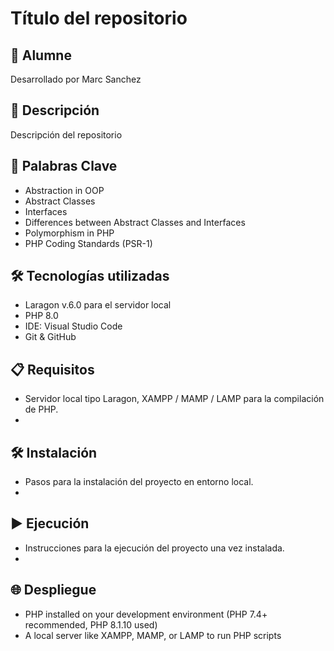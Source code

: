 # Título del repositorio
    
## 👤 Alumne
Desarrollado por Marc Sanchez

## 📄 Descripción
Descripción del repositorio

## 🎯 Palabras Clave
- Abstraction in OOP
- Abstract Classes
- Interfaces
- Differences between Abstract Classes and Interfaces
- Polymorphism in PHP
- PHP Coding Standards (PSR-1)

## 🛠️ Tecnologías utilizadas
- Laragon v.6.0 para el servidor local
- PHP 8.0
- IDE: Visual Studio Code
- Git & GitHub

## 📋 Requisitos
- Servidor local tipo Laragon, XAMPP / MAMP / LAMP para la compilación de PHP.
- 

## 🛠️ Instalación
- Pasos para la instalación del proyecto en entorno local.
- 

## ▶️ Ejecución
- Instrucciones para la ejecución del proyecto una vez instalada.
- 

## 🌐 Despliegue
- PHP installed on your development environment (PHP 7.4+ recommended, PHP 8.1.10 used)
- A local server like XAMPP, MAMP, or LAMP to run PHP scripts